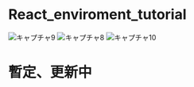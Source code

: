 # React_enviroment_tutorial
![キャプチャ9](https://user-images.githubusercontent.com/70077254/113403801-2fdf7e00-93e2-11eb-82fa-e50349859424.PNG)
![キャプチャ8](https://user-images.githubusercontent.com/70077254/113109916-6cc03f00-9241-11eb-8820-9cd0f3568e8c.PNG)
![キャプチャ10](https://user-images.githubusercontent.com/70077254/113403806-30781480-93e2-11eb-9d50-66779248a5ef.PNG)
<h1>暫定、更新中</h1>
